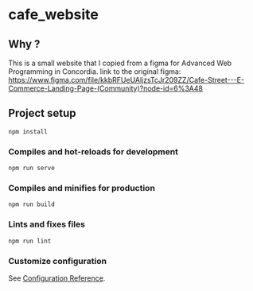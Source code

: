# cafe_website

## Why ? 

This is a small website that I copied from a figma for Advanced Web Programming in Concordia. 
link to the original figma: https://www.figma.com/file/kkbRFUeUAljzsTcJr209ZZ/Cafe-Street---E-Commerce-Landing-Page-(Community)?node-id=6%3A48


## Project setup
```
npm install
```

### Compiles and hot-reloads for development
```
npm run serve
```

### Compiles and minifies for production
```
npm run build
```

### Lints and fixes files
```
npm run lint
```

### Customize configuration
See [Configuration Reference](https://cli.vuejs.org/config/).
